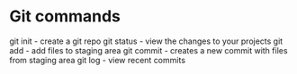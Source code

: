 # Git commands

git init - create a git repo
git status - view the changes to your projects
git add - add files to staging area
git commit - creates a new commit with files from staging area
git log - view recent commits
